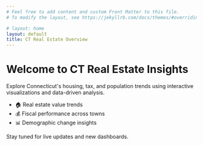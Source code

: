 ```yaml
---
# Feel free to add content and custom Front Matter to this file.
# To modify the layout, see https://jekyllrb.com/docs/themes/#overriding-theme-defaults

# layout: home
layout: default
title: CT Real Estate Overview
---
```


# Welcome to CT Real Estate Insights

Explore Connecticut's housing, tax, and population trends using interactive visualizations and data-driven analysis.

- 🏠 Real estate value trends
- 💰 Fiscal performance across towns
- 📊 Demographic change insights

Stay tuned for live updates and new dashboards.
